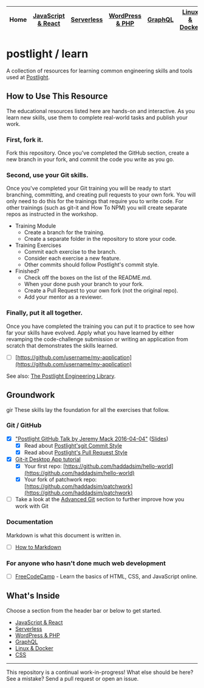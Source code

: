 | Home | [JavaScript & React](javascript.md) | [Serverless](serverless.md) | [WordPress & PHP](wordpress.md) | [GraphQL](graphql.md) | [Linux & Docker](linux.md) | [CSS](css.md) |
| ---- | ----------------------------------- | --------------------------- | ------------------------------- | ----------------------|--------------------------- | ------------- |


# postlight / learn

A collection of resources for learning common engineering skills and tools used at [Postlight](https://postlight.com).

## How to Use This Resource

The educational resources listed here are hands-on and interactive. As you learn new skills, use them to complete real-world tasks and publish your work.

### First, fork it.

Fork this repository. Once you've completed the GitHub section, create a new branch in your fork, and commit the code you write as you go.

### Second, use your Git skills.

Once you've completed your Git training you will be ready to start branching, committing, and creating pull requests to your own fork. You will only need to do this for the trainings that require you to write code. For other trainings (such as git-it and How To NPM) you will create separate repos as instructed in the workshop.

* Training Module
  * Create a branch for the training.
  * Create a separate folder in the repository to store your code.
* Training Exercises
  * Commit each exercise to the branch.
  * Consider each exercise a new feature.
  * Other commits should follow Postlight's commit style.
* Finished?
  * Check off the boxes on the list of the README.md.
  * When your done push your branch to your fork.
  * Create a Pull Request to your own fork (not the original repo).
  * Add your mentor as a reviewer.

### Finally, put it all together.

Once you have completed the training you can put it to practice to see how far your skills have evolved. Apply what you have learned by either revamping the code-challenge submission or writing an application from scratch that demonstrates the skills learned.

* [ ] [https://github.com/username/my-application](https://github.com/username/my-application)

See also: [The Postlight Engineering Library](https://trello.com/b/Sgol3uST/postlight-engineering-library).

## Groundwork
gir
These skills lay the foundation for all the exercises that follow.

### Git / GitHub

* [x] ["Postlight GitHub Talk by Jeremy Mack 2016-04-04"](https://www.youtube.com/watch?v=YtckscmKtYk) ([Slides](https://www.mindmeister.com/678359058?t=zgPweW2tuV))
  * [x] Read about [Postlight'sgit Commit Style](https://trello.com/c/Z2xpXbm1/10-%F0%9F%8E%A8-commit-style)
  * [x] Read about [Postlight's Pull Request Style](https://trello.com/c/DsH0Ea4L/11-%F0%9F%8C%B1-pull-request-style)
* [x] [Git-it Desktop App tutorial](https://github.com/jlord/git-it-electron)
  * [x] Your first repo: [https://github.com/haddadsim/hello-world](https://github.com/haddadsim/hello-world)
  * [x] Your fork of patchwork repo: [https://github.com/haddadsim/patchwork](https://github.com/haddadsim/patchwork)
* [ ] Take a look at the [Advanced Git](advanced-git.md) section to further improve how you work with Git

### Documentation

Markdown is what this document is written in.

* [ ] [How to Markdown](https://github.com/workshopper/how-to-markdown)

### For anyone who hasn't done much web development

* [ ] [FreeCodeCamp](https://www.freecodecamp.org) - Learn the basics of HTML, CSS, and JavaScript online.

## What's Inside

Choose a section from the header bar or below to get started.

* [JavaScript & React](javascript.md)
* [Serverless](serverless.md)
* [WordPress & PHP](wordpress.md)
* [GraphQL](graphql.md)
* [Linux & Docker](linux.md)
* [CSS](css.md)

---

This repository is a continual work-in-progress! What else should be here? See a mistake? Send a pull request or open an issue.
